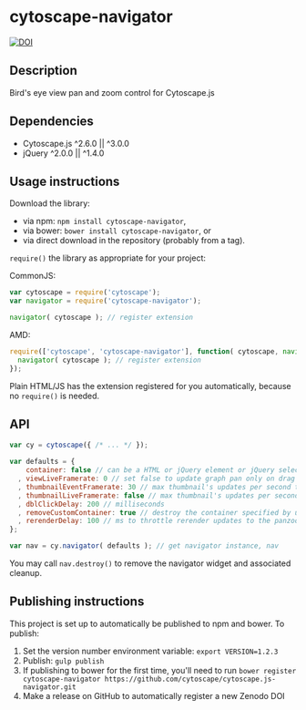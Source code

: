 cytoscape-navigator
================================================================================
[![DOI](https://zenodo.org/badge/16081125.svg)](https://zenodo.org/badge/latestdoi/16081125)

## Description

Bird&#39;s eye view pan and zoom control for Cytoscape.js


## Dependencies

 * Cytoscape.js ^2.6.0 || ^3.0.0
 * jQuery ^2.0.0 || ^1.4.0


## Usage instructions

Download the library:
 * via npm: `npm install cytoscape-navigator`,
 * via bower: `bower install cytoscape-navigator`, or
 * via direct download in the repository (probably from a tag).

`require()` the library as appropriate for your project:

CommonJS:
```js
var cytoscape = require('cytoscape');
var navigator = require('cytoscape-navigator');

navigator( cytoscape ); // register extension
```

AMD:
```js
require(['cytoscape', 'cytoscape-navigator'], function( cytoscape, navigator ){
  navigator( cytoscape ); // register extension
});
```

Plain HTML/JS has the extension registered for you automatically, because no `require()` is needed.


## API

```js
var cy = cytoscape({ /* ... */ });

var defaults = {
    container: false // can be a HTML or jQuery element or jQuery selector
  , viewLiveFramerate: 0 // set false to update graph pan only on drag end; set 0 to do it instantly; set a number (frames per second) to update not more than N times per second
  , thumbnailEventFramerate: 30 // max thumbnail's updates per second triggered by graph updates
  , thumbnailLiveFramerate: false // max thumbnail's updates per second. Set false to disable
  , dblClickDelay: 200 // milliseconds
  , removeCustomContainer: true // destroy the container specified by user on plugin destroy
  , rerenderDelay: 100 // ms to throttle rerender updates to the panzoom for performance
};

var nav = cy.navigator( defaults ); // get navigator instance, nav
```

You may call `nav.destroy()` to remove the navigator widget and associated cleanup.


## Publishing instructions

This project is set up to automatically be published to npm and bower.  To publish:

1. Set the version number environment variable: `export VERSION=1.2.3`
1. Publish: `gulp publish`
1. If publishing to bower for the first time, you'll need to run `bower register cytoscape-navigator https://github.com/cytoscape/cytoscape.js-navigator.git`
1. Make a release on GitHub to automatically register a new Zenodo DOI

